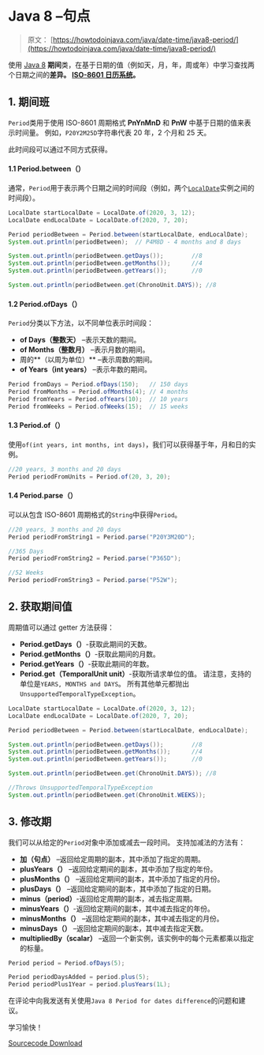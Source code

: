 # Java 8 –句点

> 原文： [https://howtodoinjava.com/java/date-time/java8-period/](https://howtodoinjava.com/java/date-time/java8-period/)

使用 [Java 8](https://howtodoinjava.com/java-8-tutorial/) **期间**类，在基于日期的值（例如天，月，年，周或年）中学习查找两个日期之间的**差异。 [ISO-8601 日历系统](https://www.iso.org/iso-8601-date-and-time-format.html)。**

## 1\. 期间班

`Period`类用于使用 ISO-8601 周期格式 **PnYnMnD** 和 **PnW** 中基于日期的值来表示时间量。 例如，`P20Y2M25D`字符串代表 20 年，2 个月和 25 天。

此时间段可以通过不同方式获得。

#### 1.1 Period.between（）

通常，`Period`用于表示两个日期之间的时间段（例如，两个[`LocalDate`](https://howtodoinjava.com/java/date-time/java-time-localdate-class/)实例之间的时间段）。

```java
LocalDate startLocalDate = LocalDate.of(2020, 3, 12);
LocalDate endLocalDate = LocalDate.of(2020, 7, 20);

Period periodBetween = Period.between(startLocalDate, endLocalDate);
System.out.println(periodBetween);	// P4M8D - 4 months and 8 days

System.out.println(periodBetween.getDays());		//8
System.out.println(periodBetween.getMonths());		//4
System.out.println(periodBetween.getYears());		//0

System.out.println(periodBetween.get(ChronoUnit.DAYS));	//8

```

#### 1.2 Period.ofDays（）

`Period`分类以下方法，以不同单位表示时间段：

*   **of Days（整数天）** –表示天数的期间。
*   **of Months（整数月）** –表示月数的期间。
*   周的**（以周为单位）** –表示周数的期间。
*   **of Years（int years）** –表示年数的期间。

```java
Period fromDays = Period.ofDays(150);	// 150 days
Period fromMonths = Period.ofMonths(4);	// 4 months
Period fromYears = Period.ofYears(10);	// 10 years
Period fromWeeks = Period.ofWeeks(15);	// 15 weeks

```

#### 1.3 Period.of（）

使用`of(int years, int months, int days)`，我们可以获得基于年，月和日的实例。

```java
//20 years, 3 months and 20 days
Period periodFromUnits = Period.of(20, 3, 20);

```

#### 1.4 Period.parse（）

可以从包含 ISO-8601 周期格式的`String`中获得`Period`。

```java
//20 years, 3 months and 20 days
Period periodFromString1 = Period.parse("P20Y3M20D");

//365 Days
Period periodFromString2 = Period.parse("P365D");

//52 Weeks
Period periodFromString3 = Period.parse("P52W");

```

## 2\. 获取期间值

周期值可以通过 getter 方法获得：

*   **Period.getDays（）**-获取此期间的天数。
*   **Period.getMonths（）**-获取此期间的月数。
*   **Period.getYears（）**-获取此期间的年数。
*   **Period.get（TemporalUnit unit）**-获取所请求单位的值。 请注意，支持的单位是`YEARS, MONTHS and DAYS`。 所有其他单元都抛出`UnsupportedTemporalTypeException`。

```java
LocalDate startLocalDate = LocalDate.of(2020, 3, 12);
LocalDate endLocalDate = LocalDate.of(2020, 7, 20);

Period periodBetween = Period.between(startLocalDate, endLocalDate);

System.out.println(periodBetween.getDays());		//8
System.out.println(periodBetween.getMonths());		//4
System.out.println(periodBetween.getYears());		//0

System.out.println(periodBetween.get(ChronoUnit.DAYS));	//8

//Throws UnsupportedTemporalTypeException
System.out.println(periodBetween.get(ChronoUnit.WEEKS));	

```

## 3\. 修改期

我们可以从给定的`Period`对象中添加或减去一段时间。 支持加减法的方法有：

*   **加（句点）** –返回给定周期的副本，其中添加了指定的周期。
*   **plusYears（）** –返回给定期间的副本，其中添加了指定的年份。
*   **plusMonths（）** –返回给定期间的副本，其中添加了指定的月份。
*   **plusDays（）** –返回给定期间的副本，其中添加了指定的日期。
*   **minus（period）**-返回给定周期的副本，减去指定周期。
*   **minusYears（）**-返回给定期间的副本，其中减去指定的年份。
*   **minusMonths（）** –返回给定期间的副本，其中减去指定的月份。
*   **minusDays（）** –返回给定期间的副本，其中减去指定天数。
*   **multipliedBy（scalar）** –返回一个新实例，该实例中的每个元素都乘以指定的标量。

```java
Period period = Period.ofDays(5);

Period periodDaysAdded = period.plus(5);
Period periodPlus1Year = period.plusYears(1L);

```

在评论中向我发送有关使用`Java 8 Period for dates difference`的问题和建议。

学习愉快！

[Sourcecode Download](https://github.com/lokeshgupta1981/Core-Java/tree/master/src/com/howtodoinjava/core/datetime)
